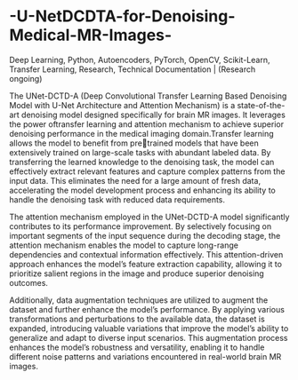 # -U-NetDCDTA-for-Denoising-Medical-MR-Images-

Deep Learning, Python, Autoencoders, PyTorch, OpenCV, Scikit-Learn, Transfer Learning, Research, Technical Documentation | (Research ongoing)

The UNet-DCTD-A (Deep Convolutional Transfer Learning Based Denoising Model with U-Net Architecture and Attention Mechanism) is a 
state-of-the-art denoising model designed specifically for brain MR images. It leverages the power oftransfer learning and attention 
mechanism to achieve superior denoising performance in the medical imaging domain.Transfer learning allows the model to benefit from 
pretrained models that have been extensively trained on large-scale tasks with abundant labeled data. By transferring the learned 
knowledge to the denoising task, the model can effectively extract relevant features and capture complex patterns from the input
data. This eliminates the need for a large amount of fresh data, accelerating the model development process and enhancing its ability 
to handle the denoising task with reduced data requirements.

The attention mechanism employed in the UNet-DCTD-A model significantly contributes to its performance improvement. By selectively focusing on 
important segments of the input sequence during the decoding stage, the attention mechanism enables the model to capture long-range dependencies 
and contextual information effectively. This attention-driven approach enhances the model’s feature extraction capability, allowing it to prioritize 
salient regions in the image and produce superior denoising outcomes.

Additionally, data augmentation techniques are utilized to augment the dataset and further enhance the model’s performance. 
By applying various transformations and perturbations to the available data, the dataset is expanded, introducing valuable
variations that improve the model’s ability to generalize and adapt to diverse input scenarios. This augmentation process 
enhances the model’s robustness and versatility, enabling it to handle different noise patterns and variations encountered 
in real-world brain MR images.
